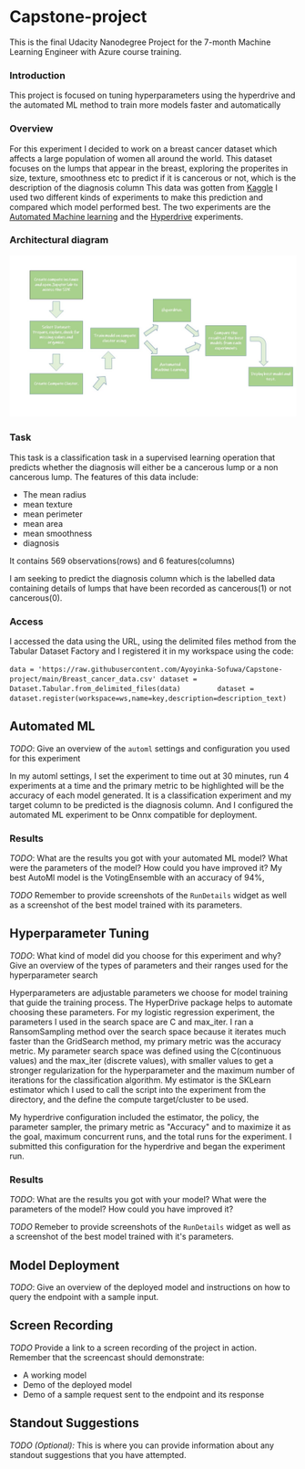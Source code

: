 # Capstone-project
This is the final Udacity Nanodegree Project for the 7-month Machine Learning Engineer with Azure course training.

### Introduction
This project is focused on tuning hyperparameters using the hyperdrive and the automated ML method to train more models faster and automatically 
### Overview
For this experiment I decided to work on a breast cancer dataset which affects a large population of women all around the world. This dataset focuses on the lumps that appear in the breast, exploring the properites in size, texture, smoothness etc to predict if it is cancerous or not, which is the description of the diagnosis column
This data was gotten from [Kaggle](https://www.kaggle.com/merishnasuwal/breast-cancer-prediction-dataset)
I used two different kinds of experiments to make this prediction and compared which model performed best.
The two experiments are the [Automated Machine learning](https://docs.microsoft.com/en-us/azure/machine-learning/tutorial-first-experiment-automated-ml) and the [Hyperdrive](https://docs.microsoft.com/en-us/python/api/azureml-train-core/azureml.train.hyperdrive?view=azure-ml-py) experiments.


### Architectural diagram
<p align="center">
  <img src="https://github.com/Ayoyinka-Sofuwa/Azure-ML-Nanodegree--Capstone-project/blob/main/architectural%20diagram.jpg">
</p>


### Task
This task is a classification task in a supervised learning operation that predicts whether the diagnosis will either be a cancerous lump or a non cancerous lump.
The features of this data include: 

* The mean radius
* mean texture
* mean perimeter
* mean area
* mean smoothness
* diagnosis

It contains 569 observations(rows) and 6 features(columns)

I am seeking to predict the diagnosis column which is the labelled data containing details of lumps that have been recorded as cancerous(1) or not cancerous(0).

### Access
I accessed the data using the URL, using the delimited files method from the Tabular Dataset Factory and I registered it in my workspace using the code:

`data = 'https://raw.githubusercontent.com/Ayoyinka-Sofuwa/Capstone-project/main/Breast_cancer_data.csv'
dataset = Dataset.Tabular.from_delimited_files(data)        
dataset = dataset.register(workspace=ws,name=key,description=description_text)`


## Automated ML
*TODO*: Give an overview of the `automl` settings and configuration you used for this experiment

In my automl settings, I set the experiment to time out at 30 minutes, run 4 experiments at a time and the primary metric to be highlighted will be the accuracy of each model generated.
It is a classification experiment and my target column to be predicted is the diagnosis column. And I configured the automated ML experiment to be Onnx compatible for deployment.

### Results
*TODO*: What are the results you got with your automated ML model? What were the parameters of the model? How could you have improved it?
My best AutoMl model is the VotingEnsemble with an accuracy of 94%, 

*TODO* Remember to provide screenshots of the `RunDetails` widget as well as a screenshot of the best model trained with its parameters.

## Hyperparameter Tuning
*TODO*: What kind of model did you choose for this experiment and why? Give an overview of the types of parameters and their ranges used for the hyperparameter search

Hyperparameters are adjustable parameters we choose for model training that guide the training process. The HyperDrive package helps to automate choosing these parameters.
For my logistic regression experiment, the parameters I used in the search space are C and max_iter. I ran a RansomSampling method over the search space because it iterates much faster than the GridSearch method, my primary metric was the accuracy metric.
My parameter search space was defined using the C(continuous values) and the max_iter (discrete values), with smaller values to get a stronger regularization for the hyperparameter and the maximum number of iterations for the classification algorithm. My estimator is the SKLearn estimator which I used to call the script into the experiment from the directory, and the define the compute target/cluster to be used. 

My hyperdrive configuration included the estimator, the policy, the parameter sampler, the primary metric as "Accuracy" and to maximize it as the goal, maximum concurrent runs, and the total runs for the experiment. I submitted this configuration for the hyperdrive and began the experiment run.


### Results
*TODO*: What are the results you got with your model? What were the parameters of the model? How could you have improved it?

*TODO* Remeber to provide screenshots of the `RunDetails` widget as well as a screenshot of the best model trained with it's parameters.

## Model Deployment
*TODO*: Give an overview of the deployed model and instructions on how to query the endpoint with a sample input.

## Screen Recording
*TODO* Provide a link to a screen recording of the project in action. Remember that the screencast should demonstrate:
- A working model
- Demo of the deployed  model
- Demo of a sample request sent to the endpoint and its response

## Standout Suggestions
*TODO (Optional):* This is where you can provide information about any standout suggestions that you have attempted.
